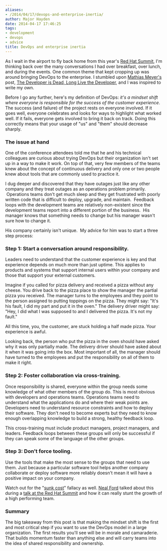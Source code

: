 ```yaml
---
aliases:
- /2014/04/17/devops-and-enterprise-inertia/
author: Major Hayden
date: 2014-04-17 17:46:25
tags:
- development
- devops
- advice
title: DevOps and enterprise inertia
---
```


As I wait in the airport to fly back home from this year's [Red Hat Summit][1], I'm thinking back over the many conversations I had over breakfast, over lunch, and during the events. One common theme that kept cropping up was around bringing DevOps to the enterprise. I stumbled upon [Mathias Meyer's][2] post, [The Developer is Dead, Long Live the Developer][3], and I was inspired to write my own.

Before I go any further, here's my definition of DevOps: _it's a mindset shift where everyone is responsible for the success of the customer experience_. The success (and failure) of the project rests on everyone involved. If it goes well, everyone celebrates and looks for ways to highlight what worked well. If it fails, everyone gets involved to bring it back on track. Doing this correctly means that your usage of "us" and "them" should decrease sharply.

### The issue at hand

One of the conference attendees told me that he and his technical colleagues are curious about trying DevOps but their organization isn't set up in a way to make it work. On top of that, very few members of the teams knew about the concept of continuous delivery and only one or two people knew about tools that are commonly used to practice it.

I dug deeper and discovered that they have outages just like any other company and they treat outages as an operations problem primarily.  Operations teams don't get much sleep and they get frustrated with poorly written code that is difficult to deploy, upgrade, and maintain.  Feedback loops with the development teams are relatively non-existent since the development teams report into a different portion of the business.  His manager knows that something needs to change but his manager wasn't sure how to change it.

His company certainly isn't unique.  My advice for him was to start a three step process:

### Step 1: Start a conversation around responsibility.

Leaders need to understand that the customer experience is key and that experience depends on much more than just uptime. This applies to products and systems that support internal users within your company and those that support your external customers.

Imagine if you called for pizza delivery and received a pizza without any cheese. You drive back to the pizza place to show the manager the partial pizza you received. The manager turns to the employees and they point to the person assigned to putting toppings on the pizza. They might say: "It's his fault, I did my part and put it in the oven." The delivery driver might say: "Hey, I did what I was supposed to and I delivered the pizza. It's not my fault."

All this time, you, the customer, are stuck holding a half made pizza. Your experience is awful.

Looking back, the person who put the pizza in the oven should have asked why it was only partially made. The delivery driver should have asked about it when it was going into the box. Most important of all, the manager should have turned to the employees and put the responsibility on all of them to make it right.

### Step 2: Foster collaboration via cross-training.

Once responsibility is shared, everyone within the group needs some knowledge of what other members of the group do. This is most obvious with developers and operations teams. Operations teams need to understand what the applications do and where their weak points are. Developers need to understand resource constraints and how to deploy their software. They don't need to become experts but they need to know enough overlapping knowledge to build a strong, healthy feedback loop.

This cross-training must include product managers, project managers, and leaders. Feedback loops between these groups will only be successful if they can speak some of the language of the other groups.

### Step 3: Don't force tooling.

Use the tools that make the most sense to the groups that need to use them. Just because a particular software tool helps another company collaborate or deploy software more reliably doesn't mean it will have a positive impact on your company.

Watch out for the "[sunk cost][4]" fallacy as well. [Neal Ford][5] talked about this during a [talk at the Red Hat Summit][6] and how it can really stunt the growth of a high performing team.

### Summary

The big takeaway from this post is that making the mindset shift is the first and most critical step if you want to use the DevOps model in a large organization. The first results you'll see will be in morale and camaraderie. That builds momentum faster than anything else and will carry teams into the idea of shared responsibility and ownership.

 [1]: http://www.redhat.com/summit/2014/presentations/
 [2]: https://twitter.com/roidrage
 [3]: http://www.paperplanes.de/2014/4/17/the-developer-is-dead.html
 [4]: https://en.wikipedia.org/wiki/Sunk_costs
 [5]: http://nealford.com/
 [6]: http://nealford.com/downloads/Agile_Architecture_and_Design(Neal_Ford).pdf